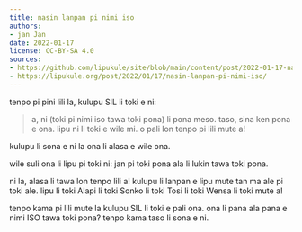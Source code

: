 ```yaml
---
title: nasin lanpan pi nimi iso
authors:
- jan Jan
date: 2022-01-17
license: CC-BY-SA 4.0
sources:
- https://github.com/lipukule/site/blob/main/content/post/2022-01-17-nasin-lanpan-pi-nimi-iso.md
- https://lipukule.org/post/2022/01/17/nasin-lanpan-pi-nimi-iso/
---
```


tenpo pi pini lili la, kulupu SIL li toki e ni:

> a, ni (toki pi nimi iso tawa toki pona) li pona meso. taso, sina ken pona e ona. lipu ni li toki e wile mi. o pali lon tenpo pi lili mute a!

kulupu li sona e ni la ona li alasa e wile ona.

wile suli ona li lipu pi toki ni: jan pi toki pona ala li lukin tawa toki pona.

ni la, alasa li tawa lon tenpo lili a! kulupu li lanpan e lipu mute tan ma ale pi toki ale. lipu li toki Alapi li toki Sonko li toki Tosi li toki Wensa li toki mute a!

tenpo kama pi lili mute la kulupu SIL li toki e pali ona. ona li pana ala pana e nimi ISO tawa toki pona? tenpo kama taso li sona e ni.